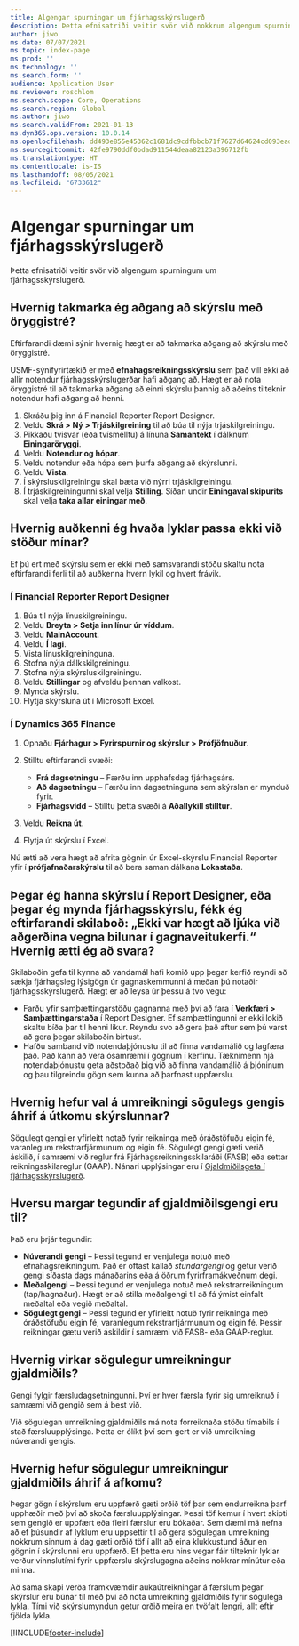 ```yaml
---
title: Algengar spurningar um fjárhagsskýrslugerð
description: Þetta efnisatriði veitir svör við nokkrum algengum spurningum um fjárhagsskýrslugerð.
author: jiwo
ms.date: 07/07/2021
ms.topic: index-page
ms.prod: ''
ms.technology: ''
ms.search.form: ''
audience: Application User
ms.reviewer: roschlom
ms.search.scope: Core, Operations
ms.search.region: Global
ms.author: jiwo
ms.search.validFrom: 2021-01-13
ms.dyn365.ops.version: 10.0.14
ms.openlocfilehash: dd493e855e45362c1681dc9cdfbbcb71f7627d64624cd093eadab32fd966c174
ms.sourcegitcommit: 42fe9790ddf0bdad911544deaa82123a396712fb
ms.translationtype: HT
ms.contentlocale: is-IS
ms.lasthandoff: 08/05/2021
ms.locfileid: "6733612"
---
```

# <a name="financial-reporting-faq"></a>Algengar spurningar um fjárhagsskýrslugerð

Þetta efnisatriði veitir svör við algengum spurningum um fjárhagsskýrslugerð.

## <a name="how-do-i-restrict-access-to-a-report-by-using-tree-security"></a>Hvernig takmarka ég aðgang að skýrslu með öryggistré?

Eftirfarandi dæmi sýnir hvernig hægt er að takmarka aðgang að skýrslu með öryggistré.

USMF-sýnifyrirtækið er með **efnahagsreikningsskýrslu** sem það vill ekki að allir notendur fjárhagsskýrslugerðar hafi aðgang að. Hægt er að nota öryggistré til að takmarka aðgang að einni skýrslu þannig að aðeins tilteknir notendur hafi aðgang að henni.

1. Skráðu þig inn á Financial Reporter Report Designer.
2. Veldu **Skrá \> Ný \> Trjáskilgreining** til að búa til nýja trjáskilgreiningu.
3. Pikkaðu tvisvar (eða tvísmelltu) á línuna **Samantekt** í dálknum **Einingaröryggi**.
4. Veldu **Notendur og hópar**.
5. Veldu notendur eða hópa sem þurfa aðgang að skýrslunni.
6. Veldu **Vista**.
7. Í skýrsluskilgreiningu skal bæta við nýrri trjáskilgreiningu.
8. Í trjáskilgreiningunni skal velja **Stilling**. Síðan undir **Einingaval skipurits** skal velja **taka allar einingar með**.

## <a name="how-do-i-identify-which-accounts-dont-match-my-balances"></a>Hvernig auðkenni ég hvaða lyklar passa ekki við stöður mínar?

Ef þú ert með skýrslu sem er ekki með samsvarandi stöðu skaltu nota eftirfarandi ferli til að auðkenna hvern lykil og hvert frávik.

### <a name="in-financial-reporter-report-designer"></a>Í Financial Reporter Report Designer

1. Búa til nýja línuskilgreiningu.
2. Veldu **Breyta \> Setja inn línur úr víddum**.
3. Veldu **MainAccount**.
4. Veldu **Í lagi**.
5. Vista línuskilgreininguna.
6. Stofna nýja dálkskilgreiningu.
7. Stofna nýja skýrsluskilgreiningu.
8. Veldu **Stillingar** og afveldu þennan valkost.
9. Mynda skýrslu. 
10. Flytja skýrsluna út í Microsoft Excel.

### <a name="in-dynamics-365-finance"></a>Í Dynamics 365 Finance

1. Opnaðu **Fjárhagur \> Fyrirspurnir og skýrslur \> Prófjöfnuður**.
2. Stilltu eftirfarandi svæði:

    - **Frá dagsetningu** – Færðu inn upphafsdag fjárhagsárs.
    - **Að dagsetningu** – Færðu inn dagsetninguna sem skýrslan er mynduð fyrir.
    - **Fjárhagsvídd** – Stilltu þetta svæði á **Aðallykill stilltur**.

3. Veldu **Reikna út**.
4. Flytja út skýrslu í Excel.

Nú ætti að vera hægt að afrita gögnin úr Excel-skýrslu Financial Reporter yfir í **prófjafnaðarskýrslu** til að bera saman dálkana **Lokastaða**.

## <a name="when-i-design-a-report-in-report-designer-or-when-i-generate-a-financial-report-i-received-the-following-message-the-operation-could-not-be-completed-due-to-a-problem-in-the-data-provider-framework-how-should-i-respond"></a>Þegar ég hanna skýrslu í Report Designer, eða þegar ég mynda fjárhagsskýrslu, fékk ég eftirfarandi skilaboð: „Ekki var hægt að ljúka við aðgerðina vegna bilunar í gagnaveitukerfi.“ Hvernig ætti ég að svara?

Skilaboðin gefa til kynna að vandamál hafi komið upp þegar kerfið reyndi að sækja fjárhagsleg lýsigögn úr gagnaskemmunni á meðan þú notaðir fjárhagsskýrslugerð. Hægt er að leysa úr þessu á tvo vegu:

- Farðu yfir samþættingarstöðu gagnanna með því að fara í **Verkfæri \> Samþættingarstaða** í Report Designer. Ef samþættingunni er ekki lokið skaltu bíða þar til henni líkur. Reyndu svo að gera það aftur sem þú varst að gera þegar skilaboðin birtust.
- Hafðu samband við notendaþjónustu til að finna vandamálið og lagfæra það. Það kann að vera ósamræmi í gögnum í kerfinu. Tæknimenn hjá notendaþjónustu geta aðstoðað þig við að finna vandamálið á þjóninum og þau tilgreindu gögn sem kunna að þarfnast uppfærslu.

## <a name="how-does-the-selection-of-historical-rate-translation-affect-report-performance"></a>Hvernig hefur val á umreikningi sögulegs gengis áhrif á útkomu skýrslunnar?

Sögulegt gengi er yfirleitt notað fyrir reikninga með óráðstöfuðu eigin fé, varanlegum rekstrarfjármunum og eigin fé. Sögulegt gengi gæti verið áskilið, í samræmi við reglur frá Fjárhagsreikningsskilaráði (FASB) eða settar reikningsskilareglur (GAAP). Nánari upplýsingar eru í [Gjaldmiðilsgeta í fjárhagsskýrslugerð](financial-reporting-currency-capability.md).

## <a name="how-many-types-of-currency-rate-are-there"></a>Hversu margar tegundir af gjaldmiðilsgengi eru til?

Það eru þrjár tegundir:

- **Núverandi gengi** – Þessi tegund er venjulega notuð með efnahagsreikningum. Það er oftast kallað *stundargengi* og getur verið gengi síðasta dags mánaðarins eða á öðrum fyrirframákveðnum degi.
- **Meðalgengi** – Þessi tegund er venjulega notuð með rekstrarreikningum (tap/hagnaður). Hægt er að stilla meðalgengi til að fá ýmist einfalt meðaltal eða vegið meðaltal.
- **Sögulegt gengi** – Þessi tegund er yfirleitt notuð fyrir reikninga með óráðstöfuðu eigin fé, varanlegum rekstrarfjármunum og eigin fé. Þessir reikningar gætu verið áskildir í samræmi við FASB- eða GAAP-reglur.

## <a name="how-does-historical-currency-translation-work"></a>Hvernig virkar sögulegur umreikningur gjaldmiðils?

Gengi fylgir færsludagsetningunni. Því er hver færsla fyrir sig umreiknuð í samræmi við gengið sem á best við.

Við sögulegan umreikning gjaldmiðils má nota forreiknaða stöðu tímabils í stað færsluupplýsinga. Þetta er ólíkt því sem gert er við umreikning núverandi gengis.

## <a name="how-does-historical-currency-translation-affect-performance"></a>Hvernig hefur sögulegur umreikningur gjaldmiðils áhrif á afkomu?

Þegar gögn í skýrslum eru uppfærð gæti orðið töf þar sem endurreikna þarf upphæðir með því að skoða færsluupplýsingar. Þessi töf kemur í hvert skipti sem gengið er uppfært eða fleiri færslur eru bókaðar. Sem dæmi má nefna að ef þúsundir af lyklum eru uppsettir til að gera sögulegan umreikning nokkrum sinnum á dag gæti orðið töf í allt að eina klukkustund áður en gögnin í skýrslunni eru uppfærð. Ef þetta eru hins vegar fáir tilteknir lyklar verður vinnslutími fyrir uppfærslu skýrslugagna aðeins nokkrar mínútur eða minna.

Að sama skapi verða framkvæmdir aukaútreikningar á færslum þegar skýrslur eru búnar til með því að nota umreikning gjaldmiðils fyrir sögulega lykla. Tími við skýrslumyndun getur orðið meira en tvöfalt lengri, allt eftir fjölda lykla.

[!INCLUDE[footer-include](../../includes/footer-banner.md)]
